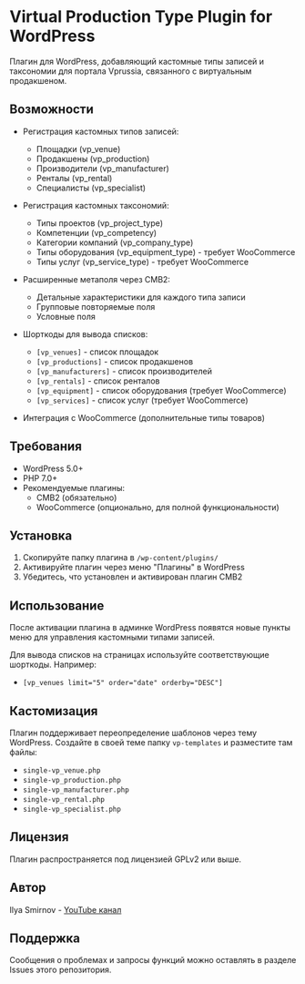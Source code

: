 # Virtual Production Type Plugin for WordPress

Плагин для WordPress, добавляющий кастомные типы записей и таксономии для портала Vprussia, связанного с виртуальным продакшеном.

## Возможности

- Регистрация кастомных типов записей:
  - Площадки (vp_venue)
  - Продакшены (vp_production)
  - Производители (vp_manufacturer)
  - Ренталы (vp_rental)
  - Специалисты (vp_specialist)

- Регистрация кастомных таксономий:
  - Типы проектов (vp_project_type)
  - Компетенции (vp_competency)
  - Категории компаний (vp_company_type)
  - Типы оборудования (vp_equipment_type) - требует WooCommerce
  - Типы услуг (vp_service_type) - требует WooCommerce

- Расширенные метаполя через CMB2:
  - Детальные характеристики для каждого типа записи
  - Групповые повторяемые поля
  - Условные поля

- Шорткоды для вывода списков:
  - `[vp_venues]` - список площадок
  - `[vp_productions]` - список продакшенов
  - `[vp_manufacturers]` - список производителей
  - `[vp_rentals]` - список ренталов
  - `[vp_equipment]` - список оборудования (требует WooCommerce)
  - `[vp_services]` - список услуг (требует WooCommerce)

- Интеграция с WooCommerce (дополнительные типы товаров)

## Требования

- WordPress 5.0+
- PHP 7.0+
- Рекомендуемые плагины:
  - CMB2 (обязательно)
  - WooCommerce (опционально, для полной функциональности)

## Установка

1. Скопируйте папку плагина в `/wp-content/plugins/`
2. Активируйте плагин через меню "Плагины" в WordPress
3. Убедитесь, что установлен и активирован плагин CMB2

## Использование

После активации плагина в админке WordPress появятся новые пункты меню для управления кастомными типами записей.

Для вывода списков на страницах используйте соответствующие шорткоды. Например:

- ` [vp_venues limit="5" order="date" orderby="DESC"] `


## Кастомизация

Плагин поддерживает переопределение шаблонов через тему WordPress. Создайте в своей теме папку `vp-templates` и разместите там файлы:
- `single-vp_venue.php`
- `single-vp_production.php`
- `single-vp_manufacturer.php`
- `single-vp_rental.php`
- `single-vp_specialist.php`

## Лицензия

Плагин распространяется под лицензией GPLv2 или выше.

## Автор

Ilya Smirnov - [YouTube канал](https://www.youtube.com/@IlyaSmirnov-z4n)

## Поддержка

Сообщения о проблемах и запросы функций можно оставлять в разделе Issues этого репозитория.